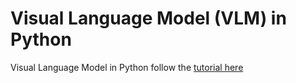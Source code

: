 # Visual Language Model (VLM) in Python
Visual Language Model in Python follow the [tutorial here](https://www.youtube.com/watch?v=vAmKB7iPkWw)
